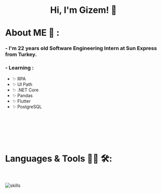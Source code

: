 
<div align="center">
  <h1 align="center">
    Hi, I'm Gizem! 👋 <br>
     </h1>
</div>

# About ME 💬 :

### - I'm 22 years  old Software Engineering Intern at Sun Express from Turkey.

### - Learning :
- ✨ RPA
- ✨ UI Path
- ✨ .NET Core
- ✨ Pandas
- ✨ Flutter
- ✨ PostgreSQL

</br></br></br></br></br>

# Languages & Tools 👨‍💻 🛠:
</br>



![skills](https://skillicons.dev/icons?i=html,css,js,php,mysql,py,vim,md,git,bash,vscode,flutter,net,visualstudio,postgresql,java,unity,cs,dart,arduino,linux&theme=light)
